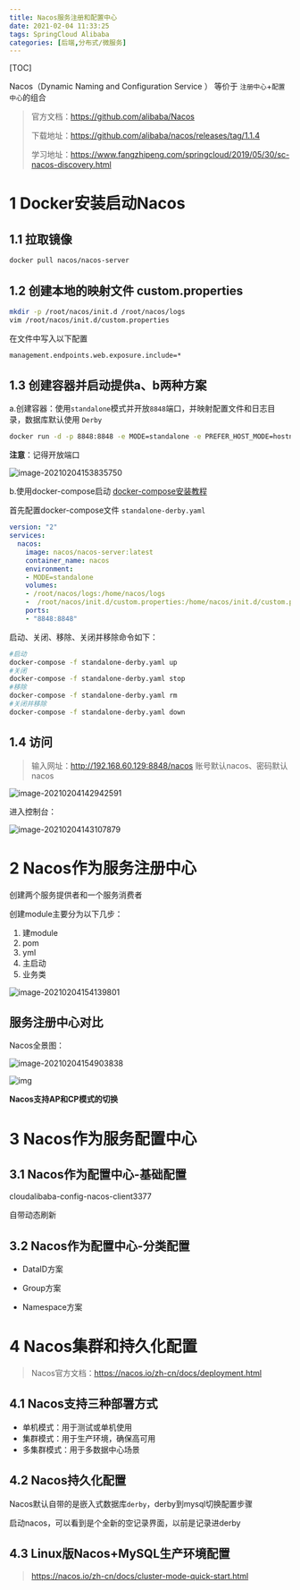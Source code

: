 ```yaml
---
title: Nacos服务注册和配置中心
date: 2021-02-04 11:33:25
tags: SpringCloud Alibaba
categories: [后端,分布式/微服务]
---
```


[TOC]

<!--more-->

Nacos（Dynamic Naming and Configuration Service ） 等价于  `注册中心`+`配置中心`的组合

> 官方文档：https://github.com/alibaba/Nacos
>
> 下载地址：https://github.com/alibaba/nacos/releases/tag/1.1.4
>
> 学习地址：https://www.fangzhipeng.com/springcloud/2019/05/30/sc-nacos-discovery.html

# 1 Docker安装启动Nacos

## 1.1 拉取镜像

```bash
docker pull nacos/nacos-server
```

## 1.2 创建本地的映射文件 custom.properties

```bash
mkdir -p /root/nacos/init.d /root/nacos/logs
vim /root/nacos/init.d/custom.properties
```

在文件中写入以下配置

```bash
management.endpoints.web.exposure.include=*
```

##  1.3 创建容器并启动提供a、b两种方案

a.创建容器：使用`standalone`模式并开放`8848`端口，并映射配置文件和日志目录，数据库默认使用 `Derby`

```bash
docker run -d -p 8848:8848 -e MODE=standalone -e PREFER_HOST_MODE=hostname -v /root/nacos/init.d/custom.properties:/home/nacos/init.d/custom.properties -v /root/nacos/logs:/home/nacos/logs --restart always --name nacos nacos/nacos-server
```

**注意**：记得开放端口

![image-20210204153835750](/images/2021020401.png)

 b.使用docker-compose启动 [docker-compose安装教程](https://www.cnblogs.com/ZCQ123456/p/11921817.html)

首先配置docker-compose文件 `standalone-derby.yaml` 

```yaml
version: "2"
services:
  nacos:
    image: nacos/nacos-server:latest
    container_name: nacos
    environment:
    - MODE=standalone
    volumes:
    - /root/nacos/logs:/home/nacos/logs
    -  /root/nacos/init.d/custom.properties:/home/nacos/init.d/custom.properties
    ports:
    - "8848:8848"
```

启动、关闭、移除、关闭并移除命令如下：

```bash
#启动
docker-compose -f standalone-derby.yaml up
#关闭
docker-compose -f standalone-derby.yaml stop
#移除
docker-compose -f standalone-derby.yaml rm
#关闭并移除
docker-compose -f standalone-derby.yaml down
```

## 1.4 访问

> 输入网址：http://192.168.60.129:8848/nacos  账号默认nacos、密码默认nacos

![image-20210204142942591](/images/2021020402.png)

进入控制台：

![image-20210204143107879](/images/2021020403.png)



# 2 Nacos作为服务注册中心

创建两个服务提供者和一个服务消费者

创建module主要分为以下几步：

1. 建module
2. pom
3. yml
4. 主启动
5. 业务类



![image-20210204154139801](/images/2021020404.png)

## 服务注册中心对比

Nacos全景图：

![image-20210204154903838](/images/2021020405.png)



![img](/images/2021020406.png)



**Nacos支持AP和CP模式的切换**



# 3 Nacos作为服务配置中心

## 3.1 Nacos作为配置中心-基础配置

cloudalibaba-config-nacos-client3377

自带动态刷新

## 3.2 Nacos作为配置中心-分类配置

- DataID方案

- Group方案

- Namespace方案

# 4 Nacos集群和持久化配置

> Nacos官方文档：https://nacos.io/zh-cn/docs/deployment.html

## 4.1 Nacos支持三种部署方式

- 单机模式：用于测试或单机使用
- 集群模式：用于生产环境，确保高可用
- 多集群模式：用于多数据中心场景



## 4.2 Nacos持久化配置

Nacos默认自带的是嵌入式数据库`derby`，derby到mysql切换配置步骤

启动nacos，可以看到是个全新的空记录界面，以前是记录进derby



## 4.3 Linux版Nacos+MySQL生产环境配置

> https://nacos.io/zh-cn/docs/cluster-mode-quick-start.html